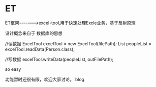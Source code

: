 # ET
ET框架------->excel-tool,用于快速处理Excle业务，基于反射原理

设计概念来自于 数据库的思想

//读数据
ExcelTool excelTool = new ExcelTool(filePath);
List<Person> peopleList = excelTool.readData(Person.class);

//写数据
excelTool.writeData(peopleList, outFilePath);

so easy

功能暂时还很有限，欢迎大家讨论。
blog:
